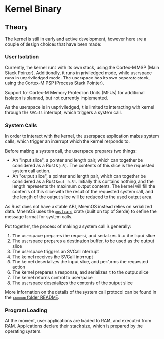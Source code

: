 # Kernel Binary

## Theory

The kernel is still in early and active development, however here are a couple of design choices that have been made:

### User Isolation

Currently, the kernel runs with its own stack, using the Cortex-M MSP (Main Stack Pointer). Additionally, it runs in priviledged mode, while userspace runs in unpriviledged mode. The userspace has its own separate stack, using the Cortex-M PSP (Process Stack Pointer).

Support for Cortex-M Memory Protection Units (MPUs) for additional isolaton is planned, but not currently implemented.

As the userspace is in unpriviledged, it is limited to interacting with kernel through the `SVCall` interrupt, which triggers a system call.

### System Calls

In order to interact with the kernel, the userspace application makes system calls, which trigger an interrupt which the kernel responds to.

Before making a system call, the userspace prepares two things:

* An "input slice", a pointer and length pair, which can together be considered as a Rust `&[u8]`. The contents of this slice is the requested system call action.
* An "output slice", a pointer and length pair, which can together be considered as a Rust `&mut [u8]`. Initially this contains nothing, and the length represents the maximum output contents. The kernel will fill the contents of this slice with the result of the requested system call, and the length of the output slice will be reduced to the used output area.

As Rust does not have a stable ABI, MnemOS instead relies on serialized data. MnemOS uses the [`postcard`] crate (built on top of Serde) to define the message format for system calls.

Put together, the process of making a system call is generally:

1. The userspace prepares the request, and serializes it to the input slice
2. The userspace prepares a destination buffer, to be used as the output slice
3. The userspace triggers an SVCall interrupt
4. The kernel receives the SVCall interrupt
5. The kernel deserializes the input slice, and performs the requested action
6. The kernel prepares a response, and serializes it to the output slice
7. The kernel returns control to userspace
8. The userspace deserializes the contents of the output slice

More information on the details of the system call protocol can be found in the [`common` folder README].

[`postcard`]: https://docs.rs/postcard/latest/postcard/
[Serde]: https://serde.rs/
[`common` folder README]: ../common/README.md

### Program Loading

At the moment, user applications are loaded to RAM, and executed from RAM. Applications declare their stack size, which is prepared by the operating system.
